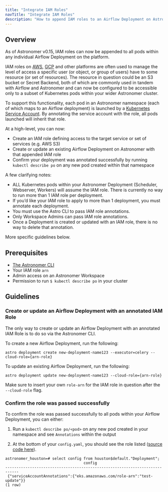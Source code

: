 ```yaml
---
title: "Integrate IAM Roles"
navTitle: "Integrate IAM Roles"
description: "How to append IAM roles to an Airflow Deployment on Astronomer."
---
```


## Overview

As of Astronomer v0.15, IAM roles can now be appended to all pods within any individual Airflow Deployment on the platform.

IAM roles on [AWS](https://aws.amazon.com/iam/faqs/), [GCP](https://cloud.google.com/iam/docs/overview) and other platforms are often used to manage the level of access a specific user (or object, or group of users) have to some resource (or set of resources). The resource in question could be an S3 bucket or Secret Backend, both of which are commonly used in tandem with Airflow and Astronomer and can now be configured to be accessible only to a subset of Kubernetes pods within your wider Astronomer cluster.

To support this functionality, each pod in an Astronomer namespace (each of which maps to an Airflow deployment) is launched by a [Kubernetes Service Account](https://kubernetes.io/docs/tasks/configure-pod-container/configure-service-account/). By annotating the service account with the role, all pods launched will inherit that role.

At a high-level, you can now:

* Create an IAM role defining access to the target service or set of services (e.g. AWS S3)
* Create or update an existing Airflow Deployment on Astronomer with that appended IAM role
* Confirm your deployment was annotated successfully by running `kubectl describe po` on any new pod created within that namespace

A few clarifying notes:

* ALL Kubernetes pods within your Astronomer Deployment (Scheduler, Webserver, Workers) will assume the IAM role. There is currently no way to run more than 1 IAM role per deployment.
* If you’d like your IAM role to apply to more than 1 deployment, you must annotate each deployment.
* You must use the Astro CLI to pass IAM role annotations.
* Only Workspace Admins can pass IAM role annotations.
* Once a Deployment is created or updated with an IAM role, there is no way to delete that annotation.

More specific guidelines below.

## Prerequisites

* [The Astronomer CLI](https://www.astronomer.io/docs/cli-quickstart/)
* Your IAM role `arn`
* Admin access on an Astronomer Workspace
* Permission to run `$ kubectl describe po` in your cluster

## Guidelines

### Create or update an Airflow Deployment with an annotated IAM Role

The only way to create or update an Airflow Deployment with an annotated IAM Role is to do so via the Astronomer CLI.

To create a new Airflow Deployment, run the following:

```
astro deployment create new-deployment-name123 --executor=celery --cloud-role={arn-role}
```

To update an existing Airflow Deployment, run the following:

```
astro deployment update new-deployment-name123 --cloud-role={arn-role}
```

Make sure to insert your own `role-arn` for the IAM role in question after the `--cloud-role` flag.


### Confirm the role was passed successfully

To confirm the role was passed successfully to all pods within your Airflow Deployment, you can either:

1. Run a `kubectl describe po/<pod>` on any new pod created in your namespace and see `Annotations` within the output

2. At the bottom of your `config.yaml`, you should see the role listed ([source code here](https://github.com/astronomer/houston-api/blob/561c2783a11fb7d45ac9b85caa0daf534d6f09fe/config/default.yaml#L538-L541)).

```
astronomer_houston=# select config from houston$default."Deployment";
                                   config
----------------------------------------------------------------------------
 {"serviceAccountAnnotations":{"eks.amazonaws.com/role-arn":"test-update"}}
(1 row)
```
